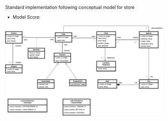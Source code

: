 Standard implementation following conceptual model for store

* Model Score: 

![Demo-Api](screenshots/class-diagram-1.0.png)


